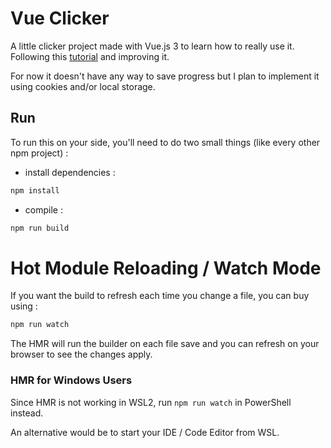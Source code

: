 # Vue Clicker

A little clicker project made with Vue.js 3 to learn how to really use it.
Following this [tutorial](https://prismic.io/blog/try-tutorial-vue-pinia) and improving it.

For now it doesn't have any way to save progress but I plan to implement it using cookies and/or local storage.

## Run
To run this on your side, you'll need to do two small things (like every other npm project) :
 - install dependencies :
```bash
npm install
```
 - compile :
```bash
npm run build
```

# Hot Module Reloading / Watch Mode
If you want the build to refresh each time you change a file, you can buy using :
```bash
npm run watch
```
The HMR will run the builder on each file save and you can refresh on your browser to see the changes apply.

### HMR for Windows Users

Since HMR is not working in WSL2, run `npm run watch` in PowerShell instead.

An alternative would be to start your IDE / Code Editor from WSL.